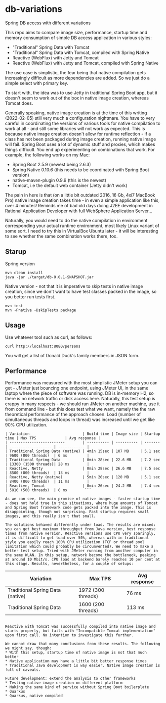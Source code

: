 # db-variations
Spring DB access with different variations

This repo aims to compare image size, performance, startup time and memory consumption of simple DB access application in various styles:
* "Traditional" Spring Data with Tomcat
* "Traditional" Spring Data with Tomcat, compiled with Spring Native
* Reactive (WebFlux) with Jetty and Tomcat
* Reactive (WebFlux) with Jetty and Tomcat, compiled with Spring Native

The use case is simplistic, the fear being that native compilation gets increasingly difficult as more dependencies are added. So we just do a simple select with primary key.

To start with, the idea was to use Jetty in traditional Spring Boot app, but it doesn't seem to work out of the box in native image creation, whereas Tomcat does.

Generally speaking, native image creation is at the time of this writing (2022-02-05) still very much a configuration nightmare. You have to very careful in coordinating the versions of various tools for native compilation to work at all - and still some libraries will not work as expected. This is because native image creation doesn't allow for runtime reflection - if a class has not been packaged during image creation, running native image will fail. Spring Boot uses a lot of dynamic stuff and proxies, which makes things difficult. You end up experimenting on combinations that work. For example, the following works on my Mac:
* Spring Boot 2.5.9 (newest being 2.6.3)
* Spring Native 0.10.6 (this needs to be coordinated with Spring Boot version)
* native-maven-plugin 0.9.9 (this is the newest)
* Tomcat, i.e the default web container (Jetty didn't work)

The pain in here is that (on a little bit outdated 2016, 16 Gb, 4xi7 MacBook Pro) native image creation takes time - in even a simple application like this, over 4 minutes! Reminds me of bad old days doing J2EE development in Rational Application Developer with full WebSphere Application Server...

Naturally, you would need to do the native compilation in environment corresponding your actual runtime environment, most likely Linux variant of some sort. I need to try this in VirtualBox Ubuntu later - it will be interesting to see whether the same combination works there, too.
## Starup
Spring version
```
mvn clean install
java -jar ./target/db-0.0.1-SNAPSHOT.jar
```
Native version - not that it is imperative to skip tests in native image creation, since we don't want to have test classes packed in the image, so you better run tests first. 
```
mvn test
mvn -Pnative -DskipTests package
```

## Usage
Use whatever tool such as curl, as follows:
```
curl http://localhost:8080/persons
```
You will get a list of Donald Duck's family members in JSON form.

## Performance
Performance was measured with the most simplistic JMeter setup you can get - JMeter just bouncing one endpoint, using JMeter UI, in the same laptop where the piece of software was running. DB is in-memory H2, so there is no network traffic or disk access here. Naturally, this test setup is crappy in many respects - we should run JMeter on another machine, use it from command line - but this does test what we want, namely the the raw theoretical performance of the approach chosen. Load (number of simultaneous threads and loops in thread) was increased until we get like 90% CPU utilization.

```
| Variation                        | Build time | Image size | Startup time | Max TPS             | Avg response |
| -------------------------        | ---------- | ---------- | -------      | ------------------- | ------------ |
| Traditional Spring Data (native) | 4min 15sec | 107 MB     | 5.1 sec      | 9600 (800 threads)  | 6 ms         |
| Traditional Spring Data          | 0min 28sec | 22.6 MB    | 7.2 sec      | 13300 (1500 threads)| 28 ms        |
| Reactive, Netty                  | 0min 28sec | 26.6 MB    | 7.5 sec      | 8500 (800 threads)  | 13 ms        |
| Reactive, Netty (native)         | 5min 20sec | 120 MB     | 5.1 sec      | 8400 (800 threads)  | 11 ms        |
| Reactive, Tomcat                 | 0min 26sec | 24.2 MB    | 7.4 sec      | 5810 (500 threads)  | 8 ms        ```

As we can see, the main promise of native images - faster startup time - does not hold true in this situations, where huge amounts of Tomcat and Spring Boot framework code gets packed into the image. This is disappointing, though not surprising. Fast startup requires small images, and this really isn't that small.

The solutions behaved differently under load. The results are mixed: you can get best maximum throughput from Java version, best response times from native version. Reactive versions use CPU very sparingly, it is difficult to get load over 50%, whereas with in traditional style you easily reach 100% CPU utilization (TCP or thread pool limitation which could probably be circumvented). We need to make a better test setup. Tried with JMeter running from another computer in the same WLAN. In this setup, network become the bottleneck, peaking at around 10 Mbit/s. CPU load at backend barely reaches 10 per cent at this stage. Results, nevertheless, for a couple of setups:

```
| Variation                        | Max TPS            | Avg response |
| -------------------------------- | ------------------ | ------------ |
| Traditional Spring Data (native) | 1972 (300 threads) | 76 ms        |
| Traditional Spring Data          | 1600 (200 threads) | 113 ms       |
```

Reactive with Tomcat was successfully compiled into native image and starts properly, but fails with "Incompatible Tomcat implementation" upon first call. No intention to investigate this further.

We cannot draw that many conclusions from these results. The following we might say, though:
* With this setup, startup time of native image is not that much better
* Native application may have a little bit better response times
* Traditional Java development is way easier. Native image creation is full of caveats.

Future development: extend the analysis to other frameworks
* Testing native image creation on different platform
* Making the same kind of service without Spring Boot boilerplate
* Quarkus
* Quarkus, native compiled
